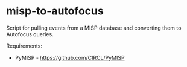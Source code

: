 # misp-to-autofocus
Script for pulling events from a MISP database and converting them to Autofocus queries.

Requirements:
* PyMISP - https://github.com/CIRCL/PyMISP